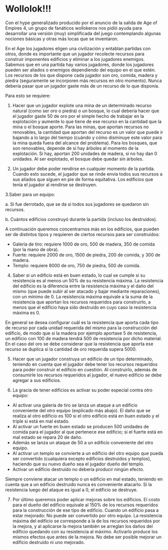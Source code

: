 # Wollolok!!!

Con el hype generalizado producido por el anuncio de la salida de Age of Empires 4, un grupo de fanáticos wollokeros nos pidió ayuda para desarrollar una versión (muy) simplificada del juego contemplando algunas nociones básicas y otras más locas que se inventaron.

En el Age los jugadores eligen una civilización y entablan partidas con otros, donde es importante que un jugador recolecte recursos para construir imponentes edificios y eliminar a los jugadores enemigos. Sabemos que en una partida hay varios jugadores, donde los jugadores pueden ser aliados o enemigos dependiendo del equipo en el que estén. Los recursos de los que dispone cada jugador son oro, comida, madera y piedra (seguramente se incorporen más recursos en otro momento). Nunca debería pasar que un jugador gaste más de un recurso de lo que disponía.

Para esto se requiere:

1. Hacer que un jugador explote una mina de un determinado recurso natural (como ser oro o piedra) o un bosque, lo cual debería hacer que el jugador gaste 50 de oro por el simple hecho de trabajar en la explotación y aumente lo que tiene de ese recurso en la cantidad que la mina o el bosque aporte.
Para las minas, que aportan recursos no renovables, la cantidad que aportan del recurso es un valor que puede ir bajando a lo largo del tiempo (cuándo y cómo disminuye este valor para la mina queda fuera del alcance del problema).
Para los bosques, que son renovables, depende de si hay árboles al momento de la explotación. Si hay, aportan 200 unidades de madera, si no hay dan 0 unidades. Al ser explotado, el bosque debe quedar sin árboles.

2. Un jugador debe poder rendirse en cualquier momento de la partida. Cuando esto sucede, el jugador que se rinde envía todos sus recursos a sus aliados que siguen en pie de forma equitativa. Los edificios que tenía el jugador al rendirse se destruyen.

3.Saber para un equipo:

  a. Si fue derrotado, que se da si todos sus jugadores se quedaron sin recursos.

  b. Cuántos edificios construyó durante la partida (incluso los destruidos).

A continuación queremos concentrarnos más en los edificios, que pueden ser de distintos tipos y requieren de ciertos recursos para ser construidos:
- Galería de tiro: requiere 1000 de oro, 500 de madera, 350 de comida (por la mano de obra).
- Fuerte: requiere 2000 de oro, 1500 de piedra, 200 de comida, y 300 de madera.
- Templo: requiere 8000 de oro, 750 de piedra, 500 de comida.

4. Saber si un edificio está en buen estado, lo cual se cumple si su resistencia es al menos un 50% de su resistencia máxima. La resistencia del edificio es la diferencia entre la resistencia máxima y el daño del mismo (que puede subir al ser atacado y bajar mediante reparaciones), con un mínimo de 0.
La resistencia máxima equivale a la suma de la resistencia que aportan los recursos requeridos para construirlo, a menos que el edificio haya sido destruído en cuyo caso la resistencia máxima es 0.

En general se desea configurar cuál es la resistencia que aporta cada tipo de recurso por cada unidad requerida del mismo para la construcción del edificio, de modo que si la madera por ejemplo aportase 5 de resistencia, un edificio con 100 de madera tendrá 500 de resistencia por dicho material.
En el caso del oro se debe considerar que la resistencia que aporta ese recurso se duplica si la cantidad de oro requerida supera 5000.

5. Hacer que un jugador construya un edificio de un tipo determinado, teniendo en cuenta que el jugador debe tener los recursos requeridos para poder construir el edificio en cuestión. Al construirlo, además de consumirle los recursos requeridos al jugador, el nuevo edificio se debe agregar a sus edificios.

6. La gracia de tener edificios es activar su poder especial contra otro equipo:
- Al activar una galería de tiro se lanza un ataque a un edificio conveniente del otro equipo (explicado más abajo). El daño que se realiza al otro edificio es 100 si el otro edificio está en buen estado y el triple si está en mal estado.
- Al activar un fuerte en buen estado se producen 500 unidades de comida para el jugador al que pertenece ese edificio; si el fuerte está en mal estado se repara 20 de daño.
- Además se lanza un ataque de 50 a un edificio conveniente del otro equipo.
- Al activar un templo se convierte a un edificio del otro equipo que pueda ser convertido (cualquiera excepto edificios destruidos y templos), haciendo que su nuevo dueño sea el jugador dueño del templo.
- Activar un edificio destruido no debería producir ningún efecto.

Siempre conviene atacar un templo o un edificio en mal estado, teniendo en cuenta que a un edificio destruido nunca es conveniente atacarlo. Si la resistencia luego del ataque es igual a 0, el edificio se destruye.

7. Por último queremos poder aplicar mejoras sobre los edificios. El costo para el dueño del edificio equivale al 150% de los recursos requeridos para la construcción de ese tipo de edificio. Cuando un edificio pasa a estar mejorado:
No puede ser convertido por otro equipo.
La resistencia máxima del edificio se corresponde a la de los recursos requeridos por la mejora, y al aplicarse la mejora también se arreglan los daños del edificio quedando con su resistencia al máximo.
Activarlo produce los mismos efectos que antes de la mejora.
No debe ser posible mejorar un edificio destruido ni uno mejorado.